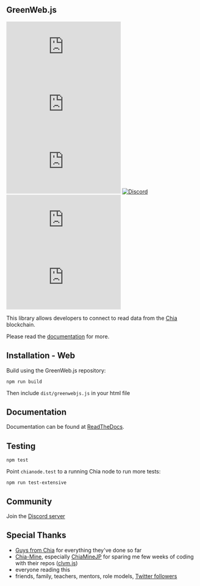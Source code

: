 ## GreenWeb.js

[![GitHub license](https://badgen.net/github/license/Yakuhito/GreenWeb.js)](https://github.com/Yakuhito/GreenWeb.js/blob/master/LICENSE) [![GitHub commits](https://badgen.net/github/commits/Yakuhito/GreenWeb.js)](https://GitHub.com/Yakuhito/GreenWeb.js/commit/) [![GitHub latest commit](https://badgen.net/github/last-commit/Yakuhito/GreenWeb.js)](https://GitHub.com/Yakuhito/GreenWeb.js/commit/) [![Discord](https://badgen.net/badge/icon/discord?icon=discord&label)](https://discord.gg/yNVNvQyYXn) [![GitHub stars](https://badgen.net/github/stars/Yakuhito/GreenWeb.js)](https://GitHub.com/Yakuhito/GreenWeb.js/stargazers/) [![GitHub watchers](https://badgen.net/github/watchers/Yakuhito/GreenWeb.js)](https://GitHub.com/Yakuhito/GreenWeb.js/watchers/)

This library allows developers to connect to read data from the [Chia](https://www.chia.net/) blockchain.

Please read the [documentation](https://greenwebjs.readthedocs.io) for more.

## Installation - Web

Build using the GreenWeb.js repository:

```
npm run build
```

Then include `dist/greenwebjs.js` in your html file

## Documentation

Documentation can be found at [ReadTheDocs](https://greenwebjs.readthedocs.io).

## Testing 

```
npm test
```

Point `chianode.test` to a running Chia node to run more tests:

```
npm run test-extensive
```

## Community

Join the [Discord server](https://discord.gg/yNVNvQyYXn)

## Special Thanks

* [Guys from Chia](https://www.chia.net/) for everything they've done so far
* [Chia-Mine](https://github.com/Chia-Mine), especially [ChiaMineJP](https://github.com/ChiaMineJP) for sparing me few weeks of coding with their repos ([clvm.js](https://github.com/Chia-Mine/clvm-js))
* everyone reading this
* friends, family, teachers, mentors, role models, [Twitter followers](https://twitter.com/yakuh1t0)